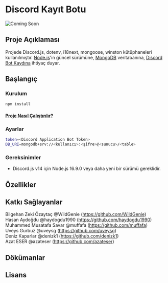 # Discord Kayıt Botu
![Coming Soon](https://img.shields.io/badge/Status-Coming%20Soon-blue)

## Proje Açıklaması
Projede Discord.js, dotenv, i18next, mongoose, winston kütüphaneleri kullanılmıştır. [Node.js](https://nodejs.org/en/download)'in güncel sürümüne, [MongoDB](https://www.mongodb.com/) veritabanına, [Discord Bot Kaydına](docs/BotKaydi.md) ihtiyaç duyar.

## Başlangıç



### Kurulum

```sh
npm install
```
#### [Proje Nasıl Çalıştırılır?](docs/ProjeninCalistirilmasi.md)

### Ayarlar

```sh
token=<Discord Application Bot Token>
DB_URI=mongodb+srv://<kullanıcı>:<şifre>@<sunucu>/<table>
```

### Gereksinimler

- Discord.js v14 için Node.js 16.9.0 veya daha yeni bir sürümü gereklidir.

## Özellikler

## Katkı Sağlayanlar

Bilgehan Zeki Özaytaç @WildGenie (https://github.com/WildGenie)
<br/>
Hasan Aydoğdu @haydogdu1990 (https://github.com/haydogdu1990) 
<br/>
Muhammed Musatafa Savar @muffafa (https://github.com/muffafa)
<br/>
Uveys Gurbuz @uveysg (https://github.com/uveysg)
<br/>
Deniz Kaparlar @denizk1 (https://github.com/denizk1)
<br/>
Azat ESER @azateser (https://github.com/azateser)
<br/>
## Dökümanlar

## Lisans

